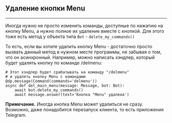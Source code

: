 ## Удаление кнопки Menu
--------------------

Иногда нужно не просто изменить команды, доступные по нажатию на кнопку Menu, а нужно полное их удаление вместе с кнопкой. Для этого тоже есть метод у объекта типа `Bot` - `delete_my_commands()`

То есть, если вы хотите удалить кнопку Menu - достаточно просто вызвать данный метод в нужном месте программы, не забывая о том, что он асинхронный. Например, можно написать хэндлер, который будет удалять кнопку по команде /delmenu:

    # Этот хэндлер будет срабатывать на команду "/delmenu"
    # и удалять кнопку Menu c командами
    @dp.message(Command(commands='delmenu'))
    async def del_main_menu(message: Message, bot: Bot):
        await bot.delete_my_commands()
        await message.answer(text='Кнопка "Menu" удалена')

**Примечание.** Иногда кнопка Menu может удалиться не сразу. Возможно, даже понадобится перезапуск клиента, то есть приложения Telegram.